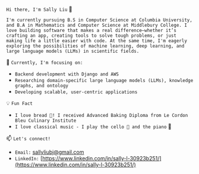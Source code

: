 `Hi there, I'm Sally Liu` 👋

`I'm currently pursuing B.S in Computer Science at Columbia University, and B.A in Mathematics and Computer Science at Middlebury College. I love building software that makes a real difference—whether it’s crafting an app, creating tools to solve tough problems, or just making life a little easier with code. At the same time, I'm eagerly exploring the possibilities of machine learning, deep learning, and large language models (LLMs) in scientific fields.`


🌱 `Currently, I'm focusing on:`

- `Backend development with Django and AWS`
- `Researching domain-specific large language models (LLMs), knowledge graphs, and ontology`
- `Developing scalable, user-centric applications`


💡 `Fun Fact`

- `I love bread 🥖! I received Advanced Baking Diploma from Le Cordon Bleu Culinary Institute`
- `I love classical music - I play the cello 🎻 and the piano` 🎹


📫 `Let's connect!`

- `Email:` sallyliubj@gmail.com
- `LinkedIn:` [https://www.linkedin.com/in/sally-l-30923b251/](https://www.linkedin.com/in/sally-l-30923b251/)
